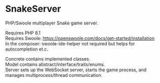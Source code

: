 # SnakeServer
PHP/Swoole multiplayer Snake game server.

Requires PHP 8.1 <br />
Requires Swoole: https://openswoole.com/docs/get-started/installation <br />
In the composer: swoole-ide-helper not required but helps for autocompletion et.c. <br />


Concrete contains implemented classes. <br />
Model contains abstract/interface/traits/enums. <br />
Server sets up the WebSocket server, starts the game process, and manages multiprocess/thread communication. <br />
